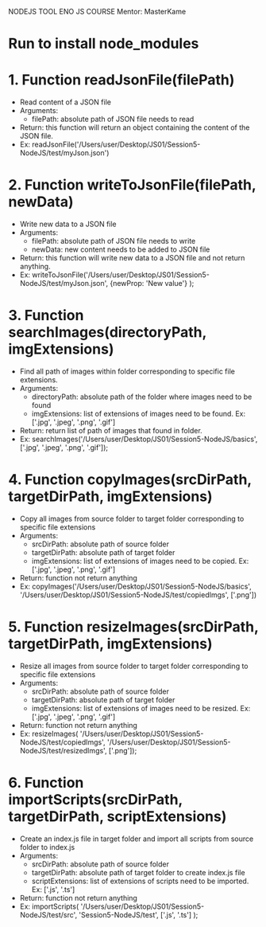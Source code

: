 NODEJS TOOL ENO JS COURSE
Mentor: MasterKame

# Run <npm i> to install node_modules

# 1. Function readJsonFile(filePath)
- Read content of a JSON file
- Arguments:
  - filePath: absolute path of JSON file needs to read
- Return: this function will return an object containing the content of the JSON file.
- Ex:
readJsonFile('/Users/user/Desktop/JS01/Session5-NodeJS/test/myJson.json')

# 2. Function writeToJsonFile(filePath, newData)
- Write new data to a JSON file
- Arguments:
  - filePath: absolute path of JSON file needs to write
  - newData: new content needs to be added to JSON file
- Return: this function will write new data to a JSON file and not return anything.
- Ex: 
writeToJsonFile('/Users/user/Desktop/JS01/Session5-NodeJS/test/myJson.json', 
{newProp: 'New value'}
);

# 3. Function searchImages(directoryPath, imgExtensions)

- Find all path of images within folder corresponding to specific file extensions.
- Arguments:
  - directoryPath: absolute path of the folder where images need to be found
  - imgExtensions: list of extensions of images need to be found. Ex: ['.jpg', '.jpeg', '.png', '.gif']
- Return: return list of path of images that found in folder.
- Ex:
searchImages('/Users/user/Desktop/JS01/Session5-NodeJS/basics', ['.jpg', '.jpeg', '.png', '.gif']);

# 4. Function copyImages(srcDirPath, targetDirPath, imgExtensions)
- Copy all images from source folder to target folder corresponding to specific file extensions
- Arguments:
  - srcDirPath: absolute path of source folder
  - targetDirPath: absolute path of target folder
  - imgExtensions: list of extensions of images need to be copied. Ex: ['.jpg', '.jpeg', '.png', '.gif']
- Return: function not return anything
- Ex: 
copyImages('/Users/user/Desktop/JS01/Session5-NodeJS/basics', '/Users/user/Desktop/JS01/Session5-NodeJS/test/copiedImgs', ['.png'])

# 5. Function resizeImages(srcDirPath, targetDirPath, imgExtensions)
- Resize all images from source folder to target folder corresponding to specific file extensions
- Arguments:
  - srcDirPath: absolute path of source folder
  - targetDirPath: absolute path of target folder
  - imgExtensions: list of extensions of images need to be resized. Ex: ['.jpg', '.jpeg', '.png', '.gif']
- Return: function not return anything
- Ex:
resizeImages(
  '/Users/user/Desktop/JS01/Session5-NodeJS/test/copiedImgs',
  '/Users/user/Desktop/JS01/Session5-NodeJS/test/resizedImgs',
  ['.png']);

# 6. Function importScripts(srcDirPath, targetDirPath, scriptExtensions)
- Create an index.js file in target folder and import all scripts from source folder to index.js
- Arguments:
  - srcDirPath: absolute path of source folder
  - targetDirPath: absolute path of target folder to create index.js file
  - scriptExtensions: list of extensions of scripts need to be imported.
      Ex: ['.js', '.ts']
- Return: function not return anything
- Ex:
importScripts(
'/Users/user/Desktop/JS01/Session5-NodeJS/test/src',
'Session5-NodeJS/test',
['.js', '.ts']
);